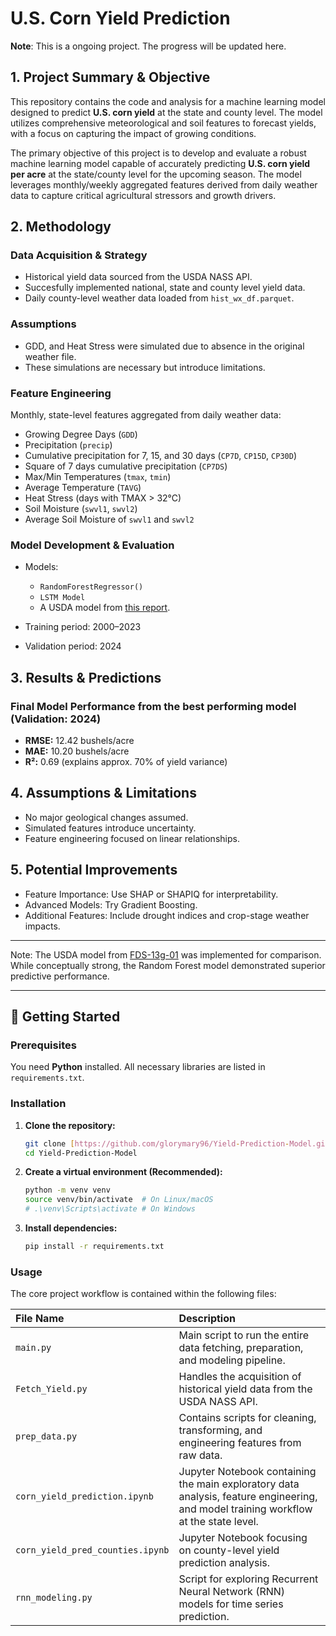 # U.S. Corn Yield Prediction

 **Note**: This is a ongoing project. The progress will be updated here. 

## 1. Project Summary & Objective
This repository contains the code and analysis for a machine learning model designed to predict **U.S. corn yield** at the state and county level. The model utilizes comprehensive meteorological and soil features to forecast yields, with a focus on capturing the impact of growing conditions.

The primary objective of this project is to develop and evaluate a robust machine learning model capable of accurately predicting **U.S. corn yield per acre** at the state/county level for the upcoming season.
The model leverages monthly/weekly aggregated features derived from daily weather data to capture critical agricultural stressors and growth drivers.


## 2. Methodology

### Data Acquisition & Strategy
- Historical yield data sourced from the USDA NASS API.
- Succesfully implemented national, state and county level yield data.
- Daily county-level weather data loaded from `hist_wx_df.parquet`.

### Assumptions
- GDD, and Heat Stress were simulated due to absence in the original weather file.
- These simulations are necessary but introduce limitations.

### Feature Engineering
Monthly, state-level features aggregated from daily weather data:
- Growing Degree Days (`GDD`)
- Precipitation (`precip`)
- Cumulative precipitation  for 7, 15, and 30 days (`CP7D`, `CP15D`, `CP30D`)
- Square of 7 days cumulative precipitation (`CP7DS`)
- Max/Min Temperatures (`tmax`, `tmin`)
- Average Temperature (`TAVG`)
- Heat Stress (days with TMAX > 32°C)
- Soil Moisture (`swvl1`, `swvl2`)
- Average Soil Moisture of `swvl1` and `swvl2`

### Model Development & Evaluation
- Models: 
  - `RandomForestRegressor()`
  - `LSTM Model`
  - A USDA model from [this report](https://ers.usda.gov/sites/default/files/_laserfiche/outlooks/36651/39297_fds-13g-01.pdf?v=99616).

- Training period: 2000–2023
- Validation period: 2024

## 3. Results & Predictions

### Final Model Performance from the best performing model (Validation: 2024)
- **RMSE:** 12.42 bushels/acre 
- **MAE:** 10.20 bushels/acre 
- **R²:** 0.69 (explains approx. 70% of yield variance)


## 4. Assumptions & Limitations
- No major geological changes assumed.
- Simulated features introduce uncertainty.
- Feature engineering focused on linear relationships.

## 5. Potential Improvements
- Feature Importance: Use SHAP or SHAPIQ for interpretability.
- Advanced Models: Try Gradient Boosting.
- Additional Features: Include drought indices and crop-stage weather impacts.

---

Note: The USDA model from [FDS-13g-01](https://ers.usda.gov/sites/default/files/_laserfiche/outlooks/36651/39297_fds-13g-01.pdf?v=99616) was implemented for comparison. While conceptually strong, the Random Forest model demonstrated superior predictive performance.

---
## 🚀 Getting Started

### Prerequisites

You need **Python** installed. All necessary libraries are listed in `requirements.txt`.

### Installation

1.  **Clone the repository:**
    ```bash
    git clone [https://github.com/glorymary96/Yield-Prediction-Model.git](https://github.com/glorymary96/Yield-Prediction-Model.git)
    cd Yield-Prediction-Model
    ```

2.  **Create a virtual environment (Recommended):**
    ```bash
    python -m venv venv
    source venv/bin/activate  # On Linux/macOS
    # .\venv\Scripts\activate # On Windows
    ```

3.  **Install dependencies:**
    ```bash
    pip install -r requirements.txt
    ```

### Usage

The core project workflow is contained within the following files:

| File Name | Description |
| :--- | :--- |
| `main.py` | Main script to run the entire data fetching, preparation, and modeling pipeline. |
| `Fetch_Yield.py` | Handles the acquisition of historical yield data from the USDA NASS API. |
| `prep_data.py` | Contains scripts for cleaning, transforming, and engineering features from raw data. |
| `corn_yield_prediction.ipynb` | Jupyter Notebook containing the main exploratory data analysis, feature engineering, and model training workflow at the state level. |
| `corn_yield_pred_counties.ipynb` | Jupyter Notebook focusing on county-level yield prediction analysis. |
| `rnn_modeling.py` | Script for exploring Recurrent Neural Network (RNN) models for time series prediction. |


